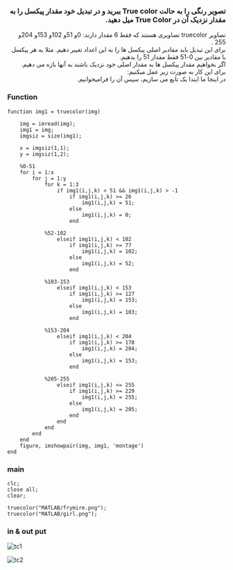 <div dir="rtl">
  
  ### تصویر رنگی را به حالت True color ببرید و در تبدیل خود مقدار پیکسل را به مقدار نزدیک آن در True Color میل دهید.
  
  تصاویر truecolor تصاویری هستند که فقط 6 مقدار دارند: 0و 51و 102و 153و 204و 255 .
  </br>
  برای این تبدیل باید مقادیر اصلی پیکسل ها را به این اعداد تغییر دهیم. مثلا به هر پیکسل با مقادیر بین 0-51 فقط مقدار 51 را بدهیم.
  </br>
  اگر بخواهیم مقدار پیکسل ها به مقدار اصلی خود نزدیک باشند به آنها بازه می دهیم.
  </br>
  برای این کار به صورت زیر عمل میکنیم:
  </br>
  در اینجا ما ایتدا یک تابع می سازیم، سپس آن را فرامیخوانیم.
  </br>
  
  </div>

### Function

```
function img1 = truecolor(img)

    img = imread(img);
    img1 = img;
    imgsiz = size(img1);

    x = imgsiz(1,1);
    y = imgsiz(1,2);

    %0-51
    for i = 1:x
        for j = 1:y
            for k = 1:3
                if img1(i,j,k) < 51 && img1(i,j,k) > -1
                    if img1(i,j,k) >= 26
                        img1(i,j,k) = 51;
                    else
                        img1(i,j,k) = 0;
                    end
                
            %52-102
                elseif img1(i,j,k) < 102
                    if img1(i,j,k) >= 77
                        img1(i,j,k) = 102;
                    else
                        img1(i,j,k) = 52;
                    end
                
            %103-153
                elseif img1(i,j,k) < 153
                    if img1(i,j,k) >= 127
                        img1(i,j,k) = 153;
                    else
                        img1(i,j,k) = 103;
                    end
                
            %153-204
                elseif img1(i,j,k) < 204
                    if img1(i,j,k) >= 178
                        img1(i,j,k) = 204;
                    else
                        img1(i,j,k) = 153;
                    end
                
            %205-255
                elseif img1(i,j,k) <= 255
                    if img1(i,j,k) >= 229
                        img1(i,j,k) = 255;
                    else
                        img1(i,j,k) = 205;
                    end
                end                       
            end
        end
    end
    figure, imshowpair(img, img1, 'montage')
end
```

### main

```
clc;
close all;
clear;

truecolor("MATLAB/frymire.png");
truecolor("MATLAB/girl.png");
```

### in & out put

![tc1](https://github.com/semnan-university-ai/image-processing-class-002/blob/main/exercises/eveaskari/Exc%2016/tc1.JPG)

![tc2](https://github.com/semnan-university-ai/image-processing-class-002/blob/main/exercises/eveaskari/Exc%2016/tc2.JPG)
